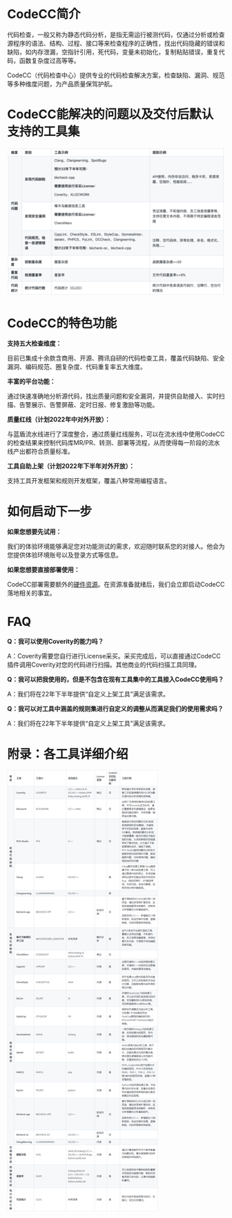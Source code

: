 
# **CodeCC简介**
代码检查，一般又称为静态代码分析，是指无需运行被测代码，仅通过分析或检查源程序的语法、结构、过程、接口等来检查程序的正确性，找出代码隐藏的错误和缺陷，如内存泄漏，空指针引用，死代码，变量未初始化，复制粘贴错误，重复代码，函数复杂度过高等等。

CodeCC（代码检查中心）提供专业的代码检查解决方案，检查缺陷、漏洞、规范等多种维度问题，为产品质量保驾护航。


# **CodeCC能解决的问题以及交付后默认支持的工具集**
![image-codecc-tools](../../assets/image-codecc-tools.png)

# **CodeCC的特色功能**
**支持五大检查维度：**

目前已集成十余款含商用、开源、腾讯自研的代码检查工具，覆盖代码缺陷、安全漏洞、编码规范、圈复杂度、代码重复率五大维度。

**丰富的平台功能：**

通过快速准确地分析源代码，找出质量问题和安全漏洞，并提供自助接入、实时扫描、告警展示、告警屏蔽、定时日报、修复激励等功能。

**质量红线（计划2022年中对外开放）：**

与蓝盾流水线进行了深度整合，通过质量红线服务，可以在流水线中使用CodeCC的检查结果来控制代码库MR/PR、转测、部署等流程，从而使得每一阶段的流水线产出都符合质量标准。

**工具自助上架（计划2022年下半年对外开放）：**

支持工具开发框架和规则开发框架，覆盖八种常用编程语言。



# **如何启动下一步**
**如果您想要先试用：**

我们的体验环境能够满足您对功能测试的需求，欢迎随时联系您的对接人。他会为您提供体验环境账号以及登录方式等信息。

**如果您想要直接部署使用：**

CodeCC部署需要额外的[硬件资源](../../services/codecc/codecc-cost.md)。在资源准备就绪后，我们会立即启动CodeCC落地相关的事宜。

# **FAQ**
**Q：我可以使用Coverity的能力吗？**

A：Coverity需要您自行进行License采买。采买完成后，可以直接通过CodeCC插件调用Coverity对您的代码进行扫描。其他商业的代码扫描工具同理。

**Q：我可以把我使用的，但是不包含在现有工具集中的工具接入CodeCC使用吗？**

A：我们将在22年下半年提供“自定义上架工具”满足该需求。

**Q：我可以对工具中涵盖的规则集进行自定义的调整从而满足我们的使用需求吗？**

A：我们将在22年下半年提供“自定义上架工具”满足该需求。

# **附录：各工具详细介绍**
![image-codecc-tools-refer](../../assets/image-codecc-tools-refer.png)

